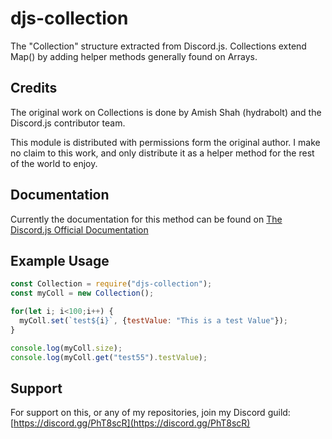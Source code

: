 # djs-collection
The "Collection" structure extracted from Discord.js. Collections extend Map() by adding helper methods generally found on Arrays.

## Credits

The original work on Collections is done by Amish Shah (hydrabolt) and the Discord.js contributor team. 

This module is distributed with permissions form the original author. I make no claim to this work, and only distribute it as a helper method for the rest of the world to enjoy.

## Documentation

Currently the documentation for this method can be found on [The Discord.js Official Documentation](https://discord.js.org/#/docs/main/stable/class/Collection)

## Example Usage

```js
const Collection = require("djs-collection");
const myColl = new Collection();

for(let i; i<100;i++) {
  myColl.set(`test${i}`, {testValue: "This is a test Value"});
}

console.log(myColl.size);
console.log(myColl.get("test55").testValue);
```

## Support

For support on this, or any of my repositories, join my Discord guild:
[https://discord.gg/PhT8scR](https://discord.gg/PhT8scR)

